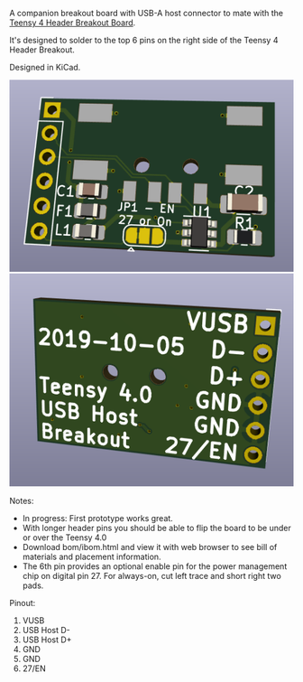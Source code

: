 A companion breakout board with USB-A host connector to mate with the [Teensy 4 Header Breakout Board](https://github.com/blackketter/teensy4_header_breakout).  

It's designed to solder to the top 6 pins on the right side of the Teensy 4 Header Breakout.  

Designed in KiCad.

![breakout render](render.png)
![breakout render_back](render_back.png)

Notes:

- In progress: First prototype works great.
- With longer header pins you should be able to flip the board to be under or over the Teensy 4.0
- Download bom/ibom.html and view it with web browser to see bill of materials and placement information.
- The 6th pin provides an optional enable pin for the power management chip on digital pin 27.  For always-on, cut left trace and short right two pads.  

Pinout:

1. VUSB
2. USB Host D-
3. USB Host D+
4. GND
5. GND
6. 27/EN